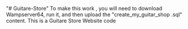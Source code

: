 "# Guitare-Store" 
To make this work , you will need to download Wampserver64, run it, and then upload the "create_my_guitar_shop .sql" content.
This is a Guitare Store Website code
